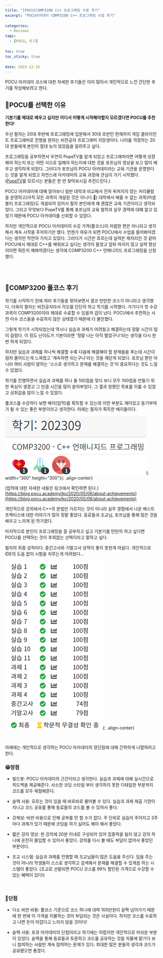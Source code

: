 ```yaml
---
title: "[POCU]COMP3200 C++ 프로그래밍 수료 후기"
excerpt: "POCU아카데미 COMP3200 C++ 프로그래밍 수료 후기"

categories:
  - Reviews
tags:
  - [POCU, 후기]

toc: true
toc_sticky: true

date: 2023-12-25
---
```


POCU 아카데미 코스에 대한 자세한 후기들은 이미 많아서 개인적으로 느낀 간단한 후기를 작성해보려고 한다.

## 🏫POCU를 선택한 이유
**기본기를 제대로 배우고 싶지만 어디서 어떻게 시작해야할지 모르겠다면 POCU를 추천한다!**

우선 필자는 20대 후반에 프로그래밍에 입문해서 30대 초반인 현재까지 게임 클라이언트 프로그래머로 전향을 원하는 비전공자 프로그래머 지망생이다. 나이를 걱정하는 20대 분들에게 본인이 절대 늦지 않았음을 알려주고 싶다.

프로그래밍을 공부하면서 우연히 PopeTV를 알게 되었고 프로그래머라면 어떻게 성장해야 하는지 또는 어떤 식으로 일해야 하는지에 대한 것을 포프님의 영상을 보고 많이 배우고 생각하게 되었다. 그러다가 포프님이 POCU 아카데미라는 교육 기관을 운영한다는 것을 알게 되었고 자연스레 아카데미의 교육 과정에 관심이 가기 시작했다.
<br>
([PopeTV](https://www.youtube.com/@PopeTV)를 모르시는 분들은 한 번 찾아보시길 추천드린다.)

POCU 아카데미에 대해 알아보니 일반 대학과 비교해서 전혀 뒤처지지 않는 커리큘럼을 운영하고(아직 모든 과목이 개설된 것은 아니다.🥲) 대학에서 배울 수 없는 과목(어셈블리 프로그래밍)도 개설되어 있어서 필자 본인에게 꽤 괜찮은 교육 기관이라고 생각되었다. 그리고 무엇보다 PopeTV를 통해 포프님의 교육 철학과 실무 경력에 대해 알고 있었기 때문에 POCU 아카데미를 신뢰할 수 있었다.

하지만 개인적으로 POCU 아카데미의 수강 가격(풀코스)이 저렴한 편은 아니라고 생각해서 계속 시작을 주저하기만 했다. 언젠가 여유가 되면 POCU에서 수업을 들어봐야겠다는 생각만 막연히 가지고 있었다. 그러다가 시간은 흐르는데 실력은 제자리인 것 같아 POCU에서 제대로 C++를 배워보고 싶다는 생각이 들었고 앞뒤 따지지 않고 실력 향상이라면 뭐든지 해봐야겠다는 생각에 COMP3200 C++ 언매니지드 프로그래밍을 신청했다.

<br><br>

## 🏫COMP3200 풀코스 후기
학기를 시작하기 전에 여러 후기들을 찾아보면서 결코 만만한 코스가 아니라고 생각했다. 더욱이 필자는 비전공자라서 각오를 단단히 하고 학기를 시작했다. 거기다가 첫 수강 과목이 COMP3200이라 제대로 수료할 수 있을까 겁이 났다. POCU에서 추천하는 사전 이수 코스들을 수료하지 않은 상태였기 때문에 더 불안했다.

그렇게 학기가 시작되었는데 역시나 실습과 과제가 어려웠고 해결하는데 정말 시간이 많이 걸렸다. 이 정도 난이도가 기본이라면 '정말 나는 아직 멀었구나'라는 생각을 다시 한 번 하게 되었다.

하지만 실습과 과제를 하나씩 해결할 수록 다음에 해결해야 할 문제들을 푸는데 시간이 점차 줄어드는게 느껴졌고 '계속하면 되는구나'라는 것을 깨닫게 되었다. 포프님 뿐만 아니라 여러 사람이 말하는 '스스로 생각하고 문제를 해결하는 것'이 중요하다는 것도 느낄 수 있었다.

학기를 진행하면서 실습과 과제를 하나 둘 100점을 맞다 보니 모두 100점을 만들기 위한 욕심이 생겼고 그 만큼 시간을 많이 쏟아부었다. 그 결과 원했던 목표를 이룰 수 있었고 성취감을 많이 느낄 수 있었다.

풀코스를 수강하다 보면 배지(업적)를 획득할 수 있는데 이런 부분도 재미있고 동기부여가 될 수 있는 좋은 부분이라고 생각한다. 아래는 필자가 획득한 배지들이다.

![COMP3200Badge](/assets/images/Reviews/COMP3200Badge.png){: width="300" height="300"}{: .align-center}

(업적에 대한 자세한 내용은 링크에서 확인하면 된다.) [https://blog.pocu.academy/ko/2020/05/06/about-achievements](https://blog.pocu.academy/ko/2020/05/06/about-achievements)

개인적으로 강의에서 C++의 문법만 가르치는 것이 아니라 실무 경험에서 나온 베스트 프랙티스에 대한 이야기가 많아 정말 좋았다. 동료들과 조교님, 포프님을 통해 많은 것을 배우고 느끼게 된 학기였다.

마지막으로 본인이 프로그래밍을 잘 공부하고 싶고 기본기를 탄탄히 하고 싶다면 POCU를 선택하는 것이 후회없는 선택이라고 말하고 싶다.

필자의 최종 성적이다. 중간고사와 기말고사 성적이 좋지 못한게 아쉽다. 개인적으로 IDE의 도움 없이 시험을 치루는게 어려웠다...

![Transcript](/assets/images/Reviews/POCU_Transcript.png){: .align-center}

<br>

아래에는 개인적으로 생각하는 POCU 아카데미의 장단점에 대해 간략하게 나열하려고 한다.

### 😁장점

* 빌드봇: POCU 아카데미의 근간이라고 생각한다. 실습과 과제에 대해 실시간으로 피드백을 제공해준다. 사소한 코딩 스타일 부터 생각하지 못한 디테일한 부분까지 코드를 모두 채점해준다.

* 슬랙 사용: 모르는 것이 있을 때 바로바로 물어볼 수 있다. 실습과 과제 제출 기한이 지나고 코드 공유를 통해 동료들의 코드를 볼 수 있어서 좋다.

* 강제성: 비싼 비용으로 인해 공부를 안 할 수가 없다. 주 단위로 실습이 주어지고 3주 마다 과제가 있기 때문에 코딩을 하기 싫어도 해야 해서 좋았다.

* 짧은 강의 영상: 한 강의에 20분 이내로 구성되어 있어 집중력을 잃지 않고 강의 하나에 온전히 몰입할 수 있어서 좋았다. 강의를 다시 볼 때도 부담이 없어서 좋았던 부분이다.

* 조교 시스템: 실습과 과제를 진행할 때 조교님들이 많은 도움을 주신다. 답을 주는 것이 아니라 학생들이 스스로 생각하고 검색해서 문제를 해결할 수 있게끔 하는 시스템이 좋았다. (조교로 선발되면 POCU 코스를 99% 할인된 가격으로 수강할 수 있는 혜택이 있다!)

<br>

### 🥲단점

* 다소 비싼 비용: 풀코스 기준으로 코스 하나에 대략 100만원이 살짝 넘어가기 때문에 한 번에 이 가격을 지불하는 것이 부담되는 것은 사실이다. 하지만 코스를 수료하고 나면 돈이 아깝다고 느끼지 않을 것이다!

* 슬랙 사용: 포큐 아카데미의 단점이라고 하기에는 어렵지만 개인적으로 아쉬운 부분이 있었다. 슬랙을 통해 동료들과 토론하고 코드를 공유하는 것을 자율에 맡기다 보니 참여하는 사람만 계속 참여하는 문제가 있다. 최대한 많은 분들의 생각과 코드가 공유됐으면 좋겠다.

<br><br>